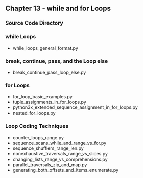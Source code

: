 ## Chapter 13 - while and for Loops

### Source Code Directory

### while Loops
* while\_loops\_general\_format.py

### break, continue, pass, and the Loop else
* break\_continue\_pass\_loop\_else.py

### for Loops
* for\_loop\_basic\_examples.py
* tuple\_assignments\_in\_for\_loops.py 
* python3x\_extended\_sequence\_assignment\_in\_for\_loops.py
* nested\_for\_loops.py

### Loop Coding Techniques
* counter\_loops\_range.py
* sequence\_scans\_while\_and\_range\_vs\_for.py
* sequence\_shufflers\_range\_len.py
* nonexhaustive\_traversals\_range\_vs\_slices.py
* changing\_lists\_range\_vs\_comprehensions.py
* parallel\_traversals\_zip\_and\_map.py
* generating\_both\_offsets\_and\_items\_enumerate.py
